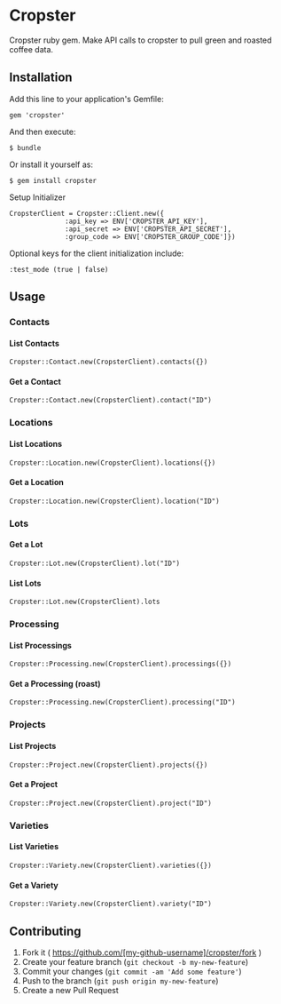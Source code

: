# Cropster
Cropster ruby gem. Make API calls to cropster to pull green and roasted coffee data.

## Installation

Add this line to your application's Gemfile:

    gem 'cropster'

And then execute:

    $ bundle

Or install it yourself as:

    $ gem install cropster

Setup Initializer

    CropsterClient = Cropster::Client.new({
                  :api_key => ENV['CROPSTER_API_KEY'],
                  :api_secret => ENV['CROPSTER_API_SECRET'],
                  :group_code => ENV['CROPSTER_GROUP_CODE']})

Optional keys for the client initialization include:

    :test_mode (true | false)

## Usage

### Contacts

#### List Contacts
    Cropster::Contact.new(CropsterClient).contacts({})

#### Get a Contact
    Cropster::Contact.new(CropsterClient).contact("ID")

### Locations
#### List Locations
    Cropster::Location.new(CropsterClient).locations({})
#### Get a Location
    Cropster::Location.new(CropsterClient).location("ID")

### Lots
#### Get a Lot
    Cropster::Lot.new(CropsterClient).lot("ID")
#### List Lots
    Cropster::Lot.new(CropsterClient).lots

### Processing
#### List Processings
    Cropster::Processing.new(CropsterClient).processings({})
#### Get a Processing (roast)
    Cropster::Processing.new(CropsterClient).processing("ID")

### Projects
#### List Projects
    Cropster::Project.new(CropsterClient).projects({})
#### Get a Project
    Cropster::Project.new(CropsterClient).project("ID")

### Varieties
#### List Varieties
    Cropster::Variety.new(CropsterClient).varieties({})
#### Get a Variety
    Cropster::Variety.new(CropsterClient).variety("ID")

## Contributing

1. Fork it ( https://github.com/[my-github-username]/cropster/fork )
2. Create your feature branch (`git checkout -b my-new-feature`)
3. Commit your changes (`git commit -am 'Add some feature'`)
4. Push to the branch (`git push origin my-new-feature`)
5. Create a new Pull Request
